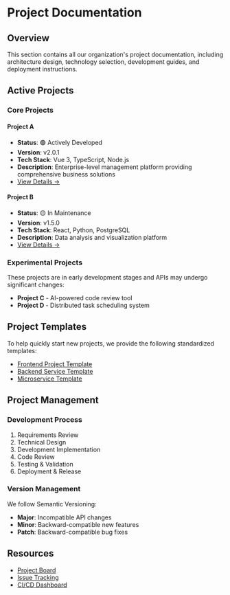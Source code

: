 # Project Documentation

## Overview

This section contains all our organization's project documentation, including architecture design, technology selection, development guides, and deployment instructions.

## Active Projects

### Core Projects

#### Project A
- **Status**: 🟢 Actively Developed
- **Version**: v2.0.1
- **Tech Stack**: Vue 3, TypeScript, Node.js
- **Description**: Enterprise-level management platform providing comprehensive business solutions
- [View Details →](/en/projects/project-a)

#### Project B
- **Status**: 🟡 In Maintenance
- **Version**: v1.5.0
- **Tech Stack**: React, Python, PostgreSQL
- **Description**: Data analysis and visualization platform
- [View Details →](/en/projects/project-b)

### Experimental Projects

These projects are in early development stages and APIs may undergo significant changes:

- **Project C** - AI-powered code review tool
- **Project D** - Distributed task scheduling system

## Project Templates

To help quickly start new projects, we provide the following standardized templates:

- [Frontend Project Template](https://github.com/Deepractice/frontend-template)
- [Backend Service Template](https://github.com/Deepractice/backend-template)
- [Microservice Template](https://github.com/Deepractice/microservice-template)

## Project Management

### Development Process
1. Requirements Review
2. Technical Design
3. Development Implementation
4. Code Review
5. Testing & Validation
6. Deployment & Release

### Version Management
We follow Semantic Versioning:
- **Major**: Incompatible API changes
- **Minor**: Backward-compatible new features
- **Patch**: Backward-compatible bug fixes

## Resources

- [Project Board](https://github.com/orgs/Deepractice/projects)
- [Issue Tracking](https://github.com/Deepractice/issues)
- [CI/CD Dashboard](https://ci.deepractice.ai)